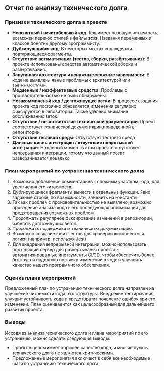 ## Отчет по анализу технического долга

### Признаки технического долга в проекте

- **Непонятный / нечитабельный код**: Код имеет хорошую читаемость, возможен перенос стилей в файлы **scss**. Названия переменных и классов понятны другому программисту. 
- **Дублирующийся код**: В некоторых местах код содержит повторяющиеся фрагменты.
- **Отсутствие автоматизации (тестов, сборки, развёртывания)**: В проекте использованы средства автоматической сборки и развёртывания.
- **Запутанная архитектура и ненужные сложные зависимости**: В коде не выявлены явные проблемы с архитектурой или зависимостями.
- **Медленные / неэффективные средства**: Проблемы с производительностью не были обнаружены.
- **Незакоммиченый код / долгоживущие ветки**: В процессе создания проекта код постоянно обновляется,изменения регулярно фиксируются в репозитории. Также уделено внимание обслуживанию веток.
- **Отсутствие / несоответствие технической документации**: Проект соответствует технической документации,приведенной в репозитории.
- **Отсутствие тестовой среды**: Отсутствует тестовая среда
- **Длинные циклы интеграции / отсутствие непрерывной интеграции**: На данный момент в этом проекте отсутствует непрерывная интеграции, потому что данный проект разворачивается локалько. 

### План мероприятий по устранению технического долга
1. Возможно добавление комментариев к сложным участкам кода, для увеличения его читаемости. 
2. Дублирующиеся фрагменты вынести в отдельные функции. Явно заданные строки, по возможности, заменить на константы.
3. Так как проблем с производительностью не выявлено, возможно проведение анализа кода и его последующая оптимизация для предотвращения возможных проблем. 
4. Продолжать регулярное фиксирование изменений в репозитории, избегать долгоживущих веток. 
5. Продолжать поддерживать техническую документацию. 
6. Возможно создание юнит-тестов для проверки компонентной логики (например, используя Jest)
7. Для внедрения непрерывной интеграции, можно использовать подходящий сервер для развертывания проекта и автоматизированные инструменты CI/CD, чтобы обеспечить более быструю и надежную поставку изменений в коде и улучшить качество нашего программного обеспечения. 

### Оценка плана мероприятий
Предложенный план по устранению технического долга направлен на улучшение читаемости кода, его структуры. Внедрение тестирования улучшит устойчивость кода и предотвратит появление ошибок при его изменении. План оцениваентся как целесообразный для дальнейшего развития проекта.
 
### Выводы
Исходя из анализа технического долга и плана мероприятий по его устранению, можно сделать следующие выводы:

- Проект в целом имеет хорошее качество кода, и многие пункты технического долга не являются критическими.
- Предложенные мероприятия включают в себя все необходимые шаги по устранению технического долга.
